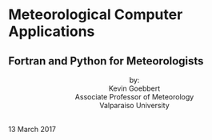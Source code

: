 
# Meteorological Computer Applications

## Fortran and Python for Meteorologists

<p align="center">
 by: <br>
 Kevin Goebbert <br>
 Associate Professor of Meteorology <br>
 Valparaiso University <br><br>

 13 March 2017
</p>
